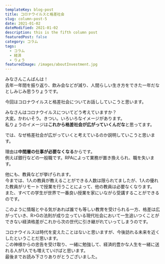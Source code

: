 ```yaml
---
templateKey: blog-post
title: コロナウイルスと格差社会
slug: column-post-5
date: 2021-01-02
dateModified: 2021-01-02
description: this is the fifth column post
featuredPost: false
category: コラム
tags:
  - コラム
  - 経済
  - りょう
featuredImage: /images/aboutInvestment.jpg
---
```

みなさんこんばんは！<br>
去年一年間を振り返り、飲み会などが減り、人間らしい生き方をできた一年だなとしみじみ思うりょうです。

今回はコロナウイルスと格差社会についてお話ししていこうと思います。

みなさんはコロナウイルスについてどう考えていますか？<br>
大変。かわいそう。きつい。いろいろなイメージがあります。<br>
私りょうのイメージは<strong>これから格差社会が広がっていくんだな</strong>と思ってます。

では、なぜ格差社会が広がっていくと考えているのか説明していこうと思います。

理由は<strong>中間層の仕事が必要なくなる</strong>からです。<br>
例えば銀行などの一般職です。RPAによって業務が置き換えられ、職を失います。

他にも、教員などが挙げられます。<br>
今までは、1人の教員が教えることができる人数は限られてましたが、1人の優れた教員がリモートで授業を行うことによって、他の教員は必要なくなります。<br>
また、すべての学生が世界で一番良い授業を家にいながら受講することができるのです。

このように情報とやる気があれば誰でも等しい教育を受けられる一方、格差は広がっていき、R>Gの法則が成り立っている現代社会において一生追いつくことができない経済格差がこれから次の世代に引き継がれていってしまうのです。

コロナウイルスは時代を変えたことはないと思いますが、今後訪れる未来を近くしたということだ思います。<br>
この神様からの忠告を受け取り、一緒に勉強して、経済的豊かな人生を一緒に送れる人が1人でも増えていけばと思います。<br>
最後までお読み下さりありがとうございました。